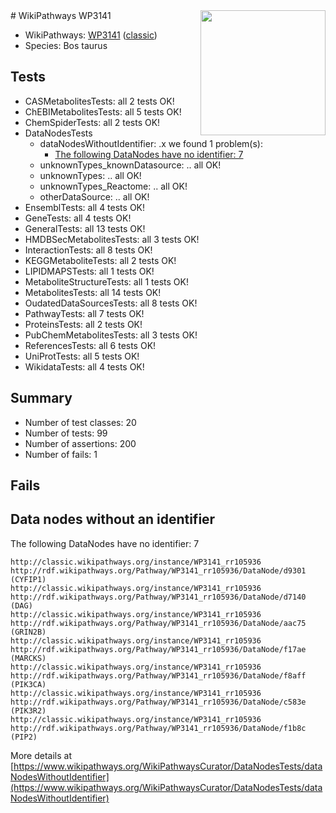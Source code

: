 <img style="float: right; width: 200px" src="https://upload.wikimedia.org/wikipedia/commons/thumb/8/83/Wplogo_with_text_500.png/640px-Wplogo_with_text_500.png" />
# WikiPathways WP3141

* WikiPathways: [WP3141](https://wikipathways.org/pathways/WP3141) ([classic](https://classic.wikipathways.org/instance/WP3141))
* Species: Bos taurus
## Tests
* CASMetabolitesTests: all 2 tests OK!
* ChEBIMetabolitesTests: all 5 tests OK!
* ChemSpiderTests: all 2 tests OK!
* DataNodesTests
    * dataNodesWithoutIdentifier: .x we found 1 problem(s):
        * [The following DataNodes have no identifier: 7](#d2d32fa6)
    * unknownTypes_knownDatasource: .. all OK!
    * unknownTypes: .. all OK!
    * unknownTypes_Reactome: .. all OK!
    * otherDataSource: .. all OK!
* EnsemblTests: all 4 tests OK!
* GeneTests: all 4 tests OK!
* GeneralTests: all 13 tests OK!
* HMDBSecMetabolitesTests: all 3 tests OK!
* InteractionTests: all 8 tests OK!
* KEGGMetaboliteTests: all 2 tests OK!
* LIPIDMAPSTests: all 1 tests OK!
* MetaboliteStructureTests: all 1 tests OK!
* MetabolitesTests: all 14 tests OK!
* OudatedDataSourcesTests: all 8 tests OK!
* PathwayTests: all 7 tests OK!
* ProteinsTests: all 2 tests OK!
* PubChemMetabolitesTests: all 3 tests OK!
* ReferencesTests: all 6 tests OK!
* UniProtTests: all 5 tests OK!
* WikidataTests: all 4 tests OK!


## Summary

* Number of test classes: 20
* Number of tests: 99
* Number of assertions: 200
* Number of fails: 1

## Fails

<a name="d2d32fa6" />

## Data nodes without an identifier

The following DataNodes have no identifier: 7
```
http://classic.wikipathways.org/instance/WP3141_rr105936 http://rdf.wikipathways.org/Pathway/WP3141_rr105936/DataNode/d9301 (CYFIP1)
http://classic.wikipathways.org/instance/WP3141_rr105936 http://rdf.wikipathways.org/Pathway/WP3141_rr105936/DataNode/d7140 (DAG)
http://classic.wikipathways.org/instance/WP3141_rr105936 http://rdf.wikipathways.org/Pathway/WP3141_rr105936/DataNode/aac75 (GRIN2B)
http://classic.wikipathways.org/instance/WP3141_rr105936 http://rdf.wikipathways.org/Pathway/WP3141_rr105936/DataNode/f17ae (MARCKS)
http://classic.wikipathways.org/instance/WP3141_rr105936 http://rdf.wikipathways.org/Pathway/WP3141_rr105936/DataNode/f8aff (PIK3CA)
http://classic.wikipathways.org/instance/WP3141_rr105936 http://rdf.wikipathways.org/Pathway/WP3141_rr105936/DataNode/c583e (PIK3R2)
http://classic.wikipathways.org/instance/WP3141_rr105936 http://rdf.wikipathways.org/Pathway/WP3141_rr105936/DataNode/f1b8c (PIP2)
```

More details at [https://www.wikipathways.org/WikiPathwaysCurator/DataNodesTests/dataNodesWithoutIdentifier](https://www.wikipathways.org/WikiPathwaysCurator/DataNodesTests/dataNodesWithoutIdentifier)

